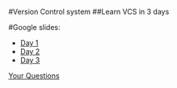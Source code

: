 #Version Control system
##Learn VCS in 3 days

#Google slides:
* [Day 1](https://docs.google.com/presentation/d/1mfsEILCJvbo-zh5hiLXiJWLgH9jvMVgcxRldi3rlROw/edit#slide=id.g1c35536bde_0_1946)
* [Day 2](https://docs.google.com/presentation/d/1XIiJJsCxIm-HlZo02ObHfa9_dMEtIhrAiW_xCEV353I/edit#slide=id.g1c44db2ff3_0_50)
* [Day 3](https://docs.google.com/presentation/d/1fJh9oGmIlWcVCc8ERXLwI6SwlphjFhcZApPvKsvrGUA/edit#slide=id.g1c534a1cb3_0_38)

[Your Questions](https://goo.gl/forms/rBj8KtJRFpSdIka42)

